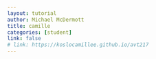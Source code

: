 ```yaml
---
layout: tutorial
author: Michael McDermott
title: camille
categories: [student]
link: false
# link: https://koslocamillee.github.io/avt217
---
```

